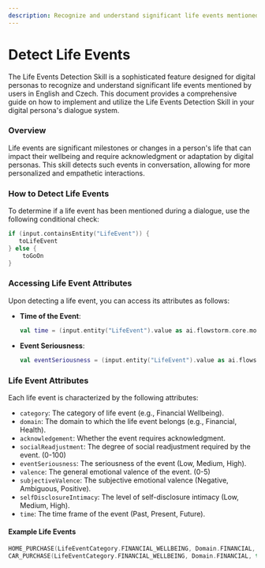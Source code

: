 ```yaml
---
description: Recognize and understand significant life events mentioned by users
---
```


# Detect Life Events

The Life Events Detection Skill is a sophisticated feature designed for digital personas to recognize and understand significant life events mentioned by users in English and Czech. This document provides a comprehensive guide on how to implement and utilize the Life Events Detection Skill in your digital persona's dialogue system.

### Overview

Life events are significant milestones or changes in a person's life that can impact their wellbeing and require acknowledgment or adaptation by digital personas. This skill detects such events in conversation, allowing for more personalized and empathetic interactions.

### How to Detect Life Events

To determine if a life event has been mentioned during a dialogue, use the following conditional check:

```kotlin
if (input.containsEntity("LifeEvent")) {
   toLifeEvent
} else {
    toGoOn
}
```

### Accessing Life Event Attributes

Upon detecting a life event, you can access its attributes as follows:

*   **Time of the Event**:

    ```kotlin
    val time = (input.entity("LifeEvent").value as ai.flowstorm.core.model.LifeEvent).time
    ```
*   **Event Seriousness**:

    ```kotlin
    val eventSeriousness = (input.entity("LifeEvent").value as ai.flowstorm.core.model.LifeEvent).eventSeriousness
    ```

### Life Event Attributes

Each life event is characterized by the following attributes:

* `category`: The category of life event (e.g., Financial Wellbeing).
* `domain`: The domain to which the life event belongs (e.g., Financial, Health).
* `acknowledgement`: Whether the event requires acknowledgment.
* `socialReadjustment`: The degree of social readjustment required by the event. (0-100)
* `eventSeriousness`: The seriousness of the event (Low, Medium, High).
* `valence`: The general emotional valence of the event. (0-5)
* `subjectiveValence`: The subjective emotional valence (Negative, Ambiguous, Positive).
* `selfDisclosureIntimacy`: The level of self-disclosure intimacy (Low, Medium, High).
* `time`: The time frame of the event (Past, Present, Future).

#### Example Life Events

```kotlin
HOME_PURCHASE(LifeEventCategory.FINANCIAL_WELLBEING, Domain.FINANCIAL, true, 60.79f, EventSeriousness.MEDIUM, 4.37f, SubjectiveValence.POSITIVE, SelfDisclosureIntimacy.LOW),
CAR_PURCHASE(LifeEventCategory.FINANCIAL_WELLBEING, Domain.FINANCIAL, true, 33.76f, EventSeriousness.LOW, 4.13f, SubjectiveValence.POSITIVE, SelfDisclosureIntimacy.LOW),
```
